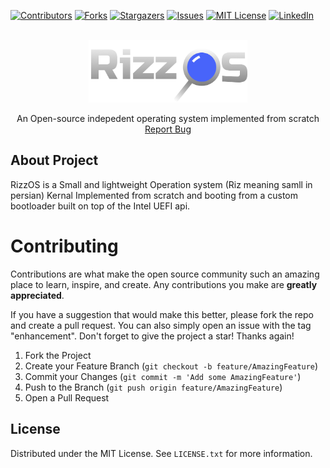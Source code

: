 <a name="readme-top"></a>

[![Contributors][contributors-shield]][contributors-url]
[![Forks][forks-shield]][forks-url]
[![Stargazers][stars-shield]][stars-url]
[![Issues][issues-shield]][issues-url]
[![MIT License][license-shield]][license-url]
[![LinkedIn][linkedin-shield]][linkedin-url]

<!-- PROJECT LOGO -->
<br />
<div align="center">
  <a href="https://github.com/mahanfr/Rizzos">
    <img src="public/Rizzos.png" alt="Rizzos - Operating system" height="100">
  </a>

  <br />
  <p align="center">
    An Open-source indepedent operating system implemented from scratch
    <br />
    <a href="https://github.com/mahanfr/nemet/issues">Report Bug</a>
  </p>
</div>

## About Project
RizzOS is a Small and lightweight Operation system (Riz meaning samll in persian) Kernal Implemented from scratch and booting from a custom bootloader built on top of the Intel UEFI api.

# Contributing
Contributions are what make the open source community such an amazing place to learn, inspire, and create. Any contributions you make are **greatly appreciated**.

If you have a suggestion that would make this better, please fork the repo and create a pull request. You can also simply open an issue with the tag "enhancement".
Don't forget to give the project a star! Thanks again!

1. Fork the Project
2. Create your Feature Branch (`git checkout -b feature/AmazingFeature`)
3. Commit your Changes (`git commit -m 'Add some AmazingFeature'`)
4. Push to the Branch (`git push origin feature/AmazingFeature`)
5. Open a Pull Request

## License

Distributed under the MIT License. See `LICENSE.txt` for more information.


[contributors-shield]: https://img.shields.io/github/contributors/mahanfr/Rizzos.svg?style=for-the-badge
[contributors-url]: https://github.com/mahanfr/Rizzos/graphs/contributors
[forks-shield]: https://img.shields.io/github/forks/mahanfr/Rizzos.svg?style=for-the-badge
[forks-url]: https://github.com/mahanfr/Rizzos/network/members
[stars-shield]: https://img.shields.io/github/stars/mahanfr/Rizzos.svg?style=for-the-badge
[stars-url]: https://github.com/mahanfr/Rizzos/stargazers
[issues-shield]: https://img.shields.io/github/issues/mahanfr/Rizzos.svg?style=for-the-badge
[issues-url]: https://github.com/mahanfr/Rizzos/issues
[license-shield]: https://img.shields.io/github/license/mahanfr/Rizzos.svg?style=for-the-badge
[license-url]: https://github.com/mahanfr/Rizzos/blob/master/LICENSE.txt
[linkedin-shield]: https://img.shields.io/badge/-LinkedIn-black.svg?style=for-the-badge&logo=linkedin&colorB=555
[linkedin-url]: https://linkedin.com/in/mahanfarzaneh
[product-screenshot]: assets/nemet.png
